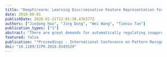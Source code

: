 ```yaml
---
title: "DeepFirearm: Learning Discriminative Feature Representation for Fine-Grained Firearm Retrieval"
date: 2018-08-01
publishDate: 2020-02-21T12:01:30.476377Z
authors: ["Jiedong Hao", "Jing Dong", "Wei Wang", "Tieniu Tan"]
publication_types: ["1"]
abstract: "There are great demands for automatically regulating inappropriate appearance of shocking firearm images in social media or identifying firearm types in forensics. Image retrieval techniques have great potential to solve these problems. To facilitate research in this area, we introduce Firearm 14k, a large dataset consisting of over 14,000 images in 167 categories. It can be used for both fine-grained recognition and retrieval of firearm images. Recent advances in image retrieval are mainly driven by fine-tuning state-of-the-art convolutional neural networks for retrieval task. The conventional single margin contrastive loss, known for its simplicity and good performance, has been widely used. We find that it performs poorly on the Firearm 14k dataset due to: (1) Loss contributed by positive and negative image pairs is unbalanced during training process. (2) A huge domain gap exists between this dataset and ImageNet. We propose to deal with the unbalanced loss by employing a double margin contrastive loss. We tackle the domain gap issue with a two-stage training strategy, where we first fine-tune the network for classification, and then fine-tune it for retrieval. Experimental results show that our approach outperforms the conventional single margin approach by a large margin (up to 88.5% relative improvement) and even surpasses the strong triplet-loss-based approach."
featured: false
publication: "*Proceedings - International Conference on Pattern Recognition*"
doi: "10.1109/ICPR.2018.8545529"
---
```


